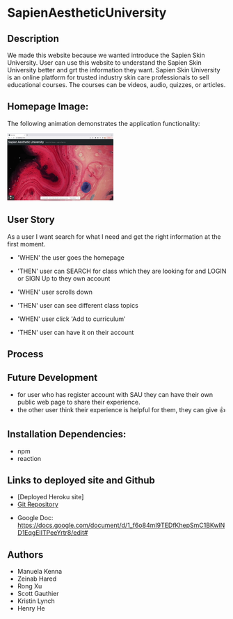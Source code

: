 # SapienAestheticUniversity

## Description  

We made this website because we wanted introduce the Sapien Skin University. User can use this website to understand the Sapien Skin University better and grt the information they want. Sapien Skin University is an online platform for trusted industry skin care professionals to sell educational courses. The courses can be videos, audio, quizzes, or articles. 

## Homepage Image:
The following animation demonstrates the application functionality:

![SapienAestheticUniversity main page](./Assets/244.gif)

## User Story 
As a user I want search for what I need and get the right information at the first moment. 

* 'WHEN' the user goes the homepage
* 'THEN' user can SEARCH for class which they are looking for and LOGIN or SIGN Up to they own account

* 'WHEN' user scrolls down 
* 'THEN' user can see different class topics

* 'WHEN' user click 'Add to curriculum'
* 'THEN' user can have it on their account

## Process

## Future Development
* for user who has register account with SAU they can have their own public web page to share their experience.
* the other user think their experience is helpful for them, they can give 👍 

## Installation Dependencies:
* npm
* reaction

## Links to deployed site and Github
* [Deployed Heroku site]
* [Git Repository](https://github.com/ManuelaKenna/SapienAestheticUniversity)

- Google Doc: https://docs.google.com/document/d/1_f6o84mI9TEDfKhepSmC1BKwlND1EqgElITPeeYrtr8/edit#

## Authors
* Manuela Kenna 
* Zeinab Hared
* Rong Xu
* Scott Gauthier
* Kristin Lynch 
* Henry He
